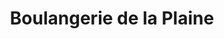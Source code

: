 ---
title: "Boulangerie de la Plaine"
url: /celles-sur-plaine/boulangerie-de-la-plaine/
shop: Bäckerei
---